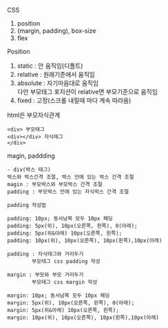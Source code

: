 CSS
1. position
2. (margin, padding), box-size
3. flex

Position
1. static : 안 움직임(디폴트)
2. relative : 원래기준에서 움직임
3. absolute : 자기마음대로 움직임  
다만 부모태그 포지션이
relative면 부모기준으로 움직임
4. fixed : 고정(스크롤 내릴때 마다 계속 따라옴)

html은 부모자식관계

    <div> 부모태그
    <div></div> 자식태그
    </div>

magin, paddding

    - div(박스 태그)  
    박스와 박스간격 조절, 박스 안에 있는 박스 간격 조절
    magin : 부모박스와 부모박스 간격 조절
    padding : 부모박스 안에 있는 자식박스 간격 조절

    padding 작성법  

    padding: 10px; 동서남북 모두 10px 페딩  
    padding: 5px(위), 10px(오른쪽, 왼쪽), 0(아래);  
    padding: 5px(위&아래) 10px(오른쪽, 왼쪽);  
    padding: 10px(위), 10px(오른쪽), 10px(왼쪽),10px(아래)

    padding : 자식태그와 거리두기
            부모태그 css padding 작성

    margin : 부모와 부모 거리두기
            부모태그 css margin 작성

    margin: 10px; 동서남북 모두 10px 페딩  
    margin: 5px(위), 10px(오른쪽, 왼쪽), 0(아래);  
    margin: 5px(위&아래) 10px(오른쪽, 왼쪽);  
    margin: 10px(위), 10px(오른쪽), 10px(왼쪽),10px(아래)